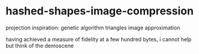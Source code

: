 # hashed-shapes-image-compression

projection inspiration:  genetic algorithm triangles image approximation

having achieved a measure of fidelity at a few hundred bytes, i cannot help but think of the demoscene
